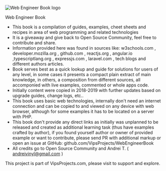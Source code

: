 ![Web Engineer Book logo](logo512.png=256x256)

Web Engineer Book

- This book is a compilation of guides, examples, cheet sheets and recipes in area of web programming and related technologies
- It is a giveaway and give back to Open Source Community, feel free to contribute and share.
- Information provided here was found in sources like: w3schools.com , developer.mozilla.org , github.com , reactjs.org , angular.io ,typescriptlang.org , expressjs.com , laravel.com , tech blogs and different authors articles.
- Book serves best as a quick lookup and guide for solutions for users of any level, in some cases it presents a compact plain extract of main knowledge, in others, a composition from different sources, all accomponied with live examples, commented or whole apps code.
- Initially content were copied in 2018-2019 with further updates based on upgrade guides, change logs, etc..
- This book uses basic web technologies, internally don't need an internet connection and can be copied to and viewed on any device with web browser, although for some examples it has to be located on a server with PHP.
- This book don't provide any direct links as initially was unplanned to be released and created as additional learning task (thus have examples crafted by author), if you found yourself author or owner of provided example or want to contribute, please send PR with additional markup or open an issue at GitHub: github.com/VipsProjects/WebEngineerBook
- All credits go to Open Source Community and Andrei T. ( andreivinyl@gmail.com )

This project is part of VipsProjects.com, please visit to support and explore.